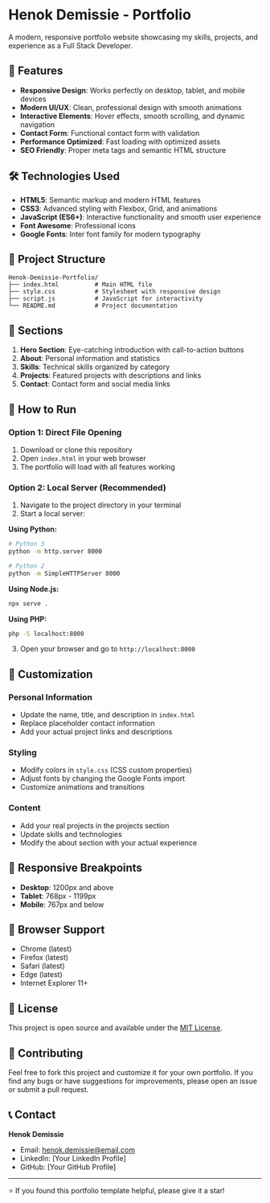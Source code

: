 # Henok Demissie - Portfolio

A modern, responsive portfolio website showcasing my skills, projects, and experience as a Full Stack Developer.

## 🚀 Features

- **Responsive Design**: Works perfectly on desktop, tablet, and mobile devices
- **Modern UI/UX**: Clean, professional design with smooth animations
- **Interactive Elements**: Hover effects, smooth scrolling, and dynamic navigation
- **Contact Form**: Functional contact form with validation
- **Performance Optimized**: Fast loading with optimized assets
- **SEO Friendly**: Proper meta tags and semantic HTML structure

## 🛠️ Technologies Used

- **HTML5**: Semantic markup and modern HTML features
- **CSS3**: Advanced styling with Flexbox, Grid, and animations
- **JavaScript (ES6+)**: Interactive functionality and smooth user experience
- **Font Awesome**: Professional icons
- **Google Fonts**: Inter font family for modern typography

## 📁 Project Structure

```
Henok-Demissie-Portfolio/
├── index.html          # Main HTML file
├── style.css           # Stylesheet with responsive design
├── script.js           # JavaScript for interactivity
└── README.md           # Project documentation
```

## 🎯 Sections

1. **Hero Section**: Eye-catching introduction with call-to-action buttons
2. **About**: Personal information and statistics
3. **Skills**: Technical skills organized by category
4. **Projects**: Featured projects with descriptions and links
5. **Contact**: Contact form and social media links

## 🚀 How to Run

### Option 1: Direct File Opening
1. Download or clone this repository
2. Open `index.html` in your web browser
3. The portfolio will load with all features working

### Option 2: Local Server (Recommended)
1. Navigate to the project directory in your terminal
2. Start a local server:

**Using Python:**
```bash
# Python 3
python -m http.server 8000

# Python 2
python -m SimpleHTTPServer 8000
```

**Using Node.js:**
```bash
npx serve .
```

**Using PHP:**
```bash
php -S localhost:8000
```

3. Open your browser and go to `http://localhost:8000`

## 🎨 Customization

### Personal Information
- Update the name, title, and description in `index.html`
- Replace placeholder contact information
- Add your actual project links and descriptions

### Styling
- Modify colors in `style.css` (CSS custom properties)
- Adjust fonts by changing the Google Fonts import
- Customize animations and transitions

### Content
- Add your real projects in the projects section
- Update skills and technologies
- Modify the about section with your actual experience

## 📱 Responsive Breakpoints

- **Desktop**: 1200px and above
- **Tablet**: 768px - 1199px
- **Mobile**: 767px and below

## 🔧 Browser Support

- Chrome (latest)
- Firefox (latest)
- Safari (latest)
- Edge (latest)
- Internet Explorer 11+

## 📄 License

This project is open source and available under the [MIT License](LICENSE).

## 🤝 Contributing

Feel free to fork this project and customize it for your own portfolio. If you find any bugs or have suggestions for improvements, please open an issue or submit a pull request.

## 📞 Contact

**Henok Demissie**
- Email: henok.demissie@email.com
- LinkedIn: [Your LinkedIn Profile]
- GitHub: [Your GitHub Profile]

---

⭐ If you found this portfolio template helpful, please give it a star! 
